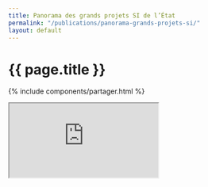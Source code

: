 ```yaml
---
title: Panorama des grands projets SI de l’État
permalink: "/publications/panorama-grands-projets-si/"
layout: default
---
```

# {{ page.title }}
{% include components/partager.html %}
<div class="responsive-embed">
  <iframe class="no-border" src="https://disic.github.io/panorama/" allowfullscreen></iframe>
</div>

